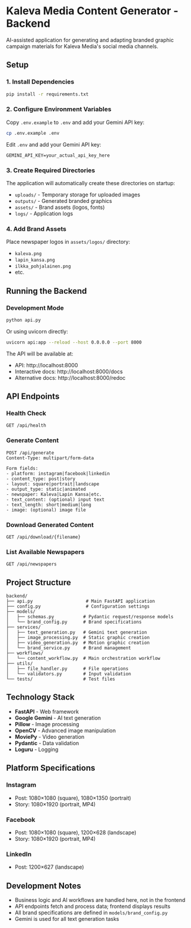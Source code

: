 # Kaleva Media Content Generator - Backend

AI-assisted application for generating and adapting branded graphic campaign materials for Kaleva Media's social media channels.

## Setup

### 1. Install Dependencies

```bash
pip install -r requirements.txt
```

### 2. Configure Environment Variables

Copy `.env.example` to `.env` and add your Gemini API key:

```bash
cp .env.example .env
```

Edit `.env` and add your Gemini API key:
```
GEMINI_API_KEY=your_actual_api_key_here
```

### 3. Create Required Directories

The application will automatically create these directories on startup:
- `uploads/` - Temporary storage for uploaded images
- `outputs/` - Generated branded graphics
- `assets/` - Brand assets (logos, fonts)
- `logs/` - Application logs

### 4. Add Brand Assets

Place newspaper logos in `assets/logos/` directory:
- `kaleva.png`
- `lapin_kansa.png`
- `ilkka_pohjalainen.png`
- etc.

## Running the Backend

### Development Mode

```bash
python api.py
```

Or using uvicorn directly:

```bash
uvicorn api:app --reload --host 0.0.0.0 --port 8000
```

The API will be available at:
- API: http://localhost:8000
- Interactive docs: http://localhost:8000/docs
- Alternative docs: http://localhost:8000/redoc

## API Endpoints

### Health Check
```
GET /api/health
```

### Generate Content
```
POST /api/generate
Content-Type: multipart/form-data

Form fields:
- platform: instagram|facebook|linkedin
- content_type: post|story
- layout: square|portrait|landscape
- output_type: static|animated
- newspaper: Kaleva|Lapin Kansa|etc.
- text_content: (optional) input text
- text_length: short|medium|long
- image: (optional) image file
```

### Download Generated Content
```
GET /api/download/{filename}
```

### List Available Newspapers
```
GET /api/newspapers
```

## Project Structure

```
backend/
├── api.py                    # Main FastAPI application
├── config.py                 # Configuration settings
├── models/
│   ├── schemas.py           # Pydantic request/response models
│   └── brand_config.py      # Brand specifications
├── services/
│   ├── text_generation.py   # Gemini text generation
│   ├── image_processing.py  # Static graphic creation
│   ├── video_generation.py  # Motion graphic creation
│   └── brand_service.py     # Brand management
├── workflows/
│   └── content_workflow.py  # Main orchestration workflow
├── utils/
│   ├── file_handler.py      # File operations
│   └── validators.py        # Input validation
└── tests/                   # Test files
```

## Technology Stack

- **FastAPI** - Web framework
- **Google Gemini** - AI text generation
- **Pillow** - Image processing
- **OpenCV** - Advanced image manipulation
- **MoviePy** - Video generation
- **Pydantic** - Data validation
- **Loguru** - Logging

## Platform Specifications

### Instagram
- Post: 1080×1080 (square), 1080×1350 (portrait)
- Story: 1080×1920 (portrait, MP4)

### Facebook
- Post: 1080×1080 (square), 1200×628 (landscape)
- Story: 1080×1920 (portrait, MP4)

### LinkedIn
- Post: 1200×627 (landscape)

## Development Notes

- Business logic and AI workflows are handled here, not in the frontend
- API endpoints fetch and process data; frontend displays results
- All brand specifications are defined in `models/brand_config.py`
- Gemini is used for all text generation tasks


